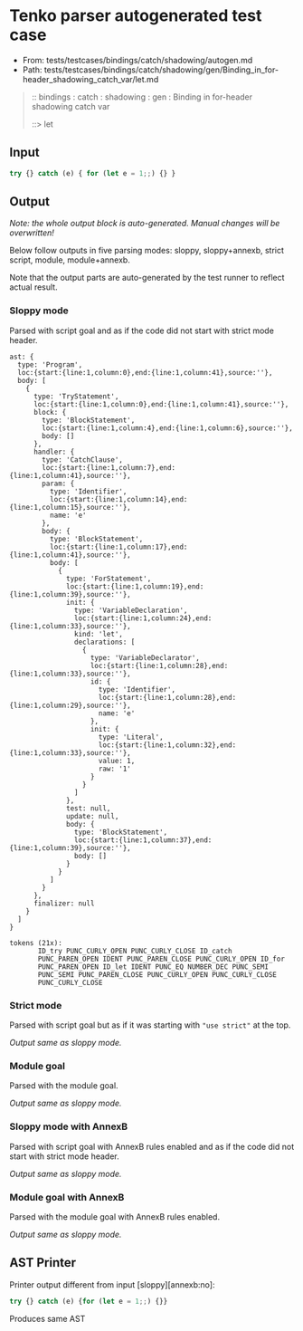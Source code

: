 # Tenko parser autogenerated test case

- From: tests/testcases/bindings/catch/shadowing/autogen.md
- Path: tests/testcases/bindings/catch/shadowing/gen/Binding_in_for-header_shadowing_catch_var/let.md

> :: bindings : catch : shadowing : gen : Binding in for-header shadowing catch var
>
> ::> let

## Input


`````js
try {} catch (e) { for (let e = 1;;) {} }
`````

## Output

_Note: the whole output block is auto-generated. Manual changes will be overwritten!_

Below follow outputs in five parsing modes: sloppy, sloppy+annexb, strict script, module, module+annexb.

Note that the output parts are auto-generated by the test runner to reflect actual result.

### Sloppy mode

Parsed with script goal and as if the code did not start with strict mode header.

`````
ast: {
  type: 'Program',
  loc:{start:{line:1,column:0},end:{line:1,column:41},source:''},
  body: [
    {
      type: 'TryStatement',
      loc:{start:{line:1,column:0},end:{line:1,column:41},source:''},
      block: {
        type: 'BlockStatement',
        loc:{start:{line:1,column:4},end:{line:1,column:6},source:''},
        body: []
      },
      handler: {
        type: 'CatchClause',
        loc:{start:{line:1,column:7},end:{line:1,column:41},source:''},
        param: {
          type: 'Identifier',
          loc:{start:{line:1,column:14},end:{line:1,column:15},source:''},
          name: 'e'
        },
        body: {
          type: 'BlockStatement',
          loc:{start:{line:1,column:17},end:{line:1,column:41},source:''},
          body: [
            {
              type: 'ForStatement',
              loc:{start:{line:1,column:19},end:{line:1,column:39},source:''},
              init: {
                type: 'VariableDeclaration',
                loc:{start:{line:1,column:24},end:{line:1,column:33},source:''},
                kind: 'let',
                declarations: [
                  {
                    type: 'VariableDeclarator',
                    loc:{start:{line:1,column:28},end:{line:1,column:33},source:''},
                    id: {
                      type: 'Identifier',
                      loc:{start:{line:1,column:28},end:{line:1,column:29},source:''},
                      name: 'e'
                    },
                    init: {
                      type: 'Literal',
                      loc:{start:{line:1,column:32},end:{line:1,column:33},source:''},
                      value: 1,
                      raw: '1'
                    }
                  }
                ]
              },
              test: null,
              update: null,
              body: {
                type: 'BlockStatement',
                loc:{start:{line:1,column:37},end:{line:1,column:39},source:''},
                body: []
              }
            }
          ]
        }
      },
      finalizer: null
    }
  ]
}

tokens (21x):
       ID_try PUNC_CURLY_OPEN PUNC_CURLY_CLOSE ID_catch
       PUNC_PAREN_OPEN IDENT PUNC_PAREN_CLOSE PUNC_CURLY_OPEN ID_for
       PUNC_PAREN_OPEN ID_let IDENT PUNC_EQ NUMBER_DEC PUNC_SEMI
       PUNC_SEMI PUNC_PAREN_CLOSE PUNC_CURLY_OPEN PUNC_CURLY_CLOSE
       PUNC_CURLY_CLOSE
`````

### Strict mode

Parsed with script goal but as if it was starting with `"use strict"` at the top.

_Output same as sloppy mode._

### Module goal

Parsed with the module goal.

_Output same as sloppy mode._

### Sloppy mode with AnnexB

Parsed with script goal with AnnexB rules enabled and as if the code did not start with strict mode header.

_Output same as sloppy mode._

### Module goal with AnnexB

Parsed with the module goal with AnnexB rules enabled.

_Output same as sloppy mode._

## AST Printer

Printer output different from input [sloppy][annexb:no]:

````js
try {} catch (e) {for (let e = 1;;) {}}
````

Produces same AST
